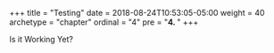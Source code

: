 +++
title = "Testing"
date = 2018-08-24T10:53:05-05:00
weight = 40
archetype = "chapter"
ordinal = "4"
pre = "<b>4. </b>"
+++

Is it Working Yet?
